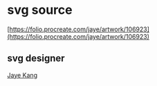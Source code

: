 # svg source

[https://folio.procreate.com/jaye/artwork/106923](https://folio.procreate.com/jaye/artwork/106923)

## svg designer

[Jaye Kang][def]

[def]: https://folio.procreate.com/jaye
